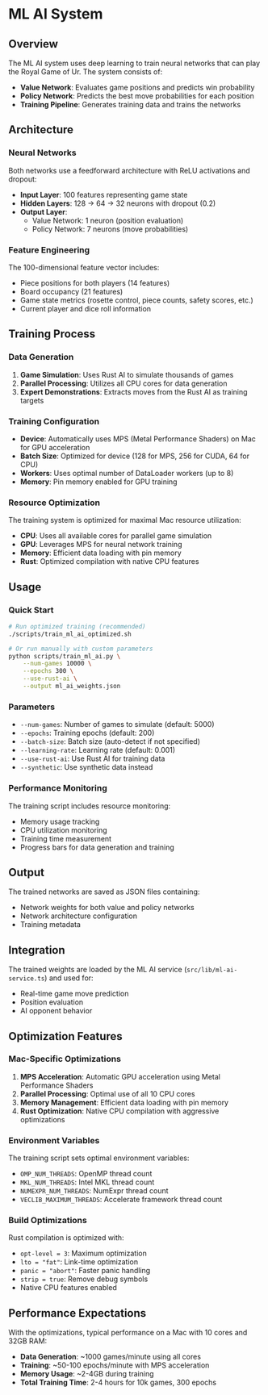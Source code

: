 # ML AI System

## Overview

The ML AI system uses deep learning to train neural networks that can play the Royal Game of Ur. The system consists of:

- **Value Network**: Evaluates game positions and predicts win probability
- **Policy Network**: Predicts the best move probabilities for each position
- **Training Pipeline**: Generates training data and trains the networks

## Architecture

### Neural Networks

Both networks use a feedforward architecture with ReLU activations and dropout:

- **Input Layer**: 100 features representing game state
- **Hidden Layers**: 128 → 64 → 32 neurons with dropout (0.2)
- **Output Layer**:
  - Value Network: 1 neuron (position evaluation)
  - Policy Network: 7 neurons (move probabilities)

### Feature Engineering

The 100-dimensional feature vector includes:

- Piece positions for both players (14 features)
- Board occupancy (21 features)
- Game state metrics (rosette control, piece counts, safety scores, etc.)
- Current player and dice roll information

## Training Process

### Data Generation

1. **Game Simulation**: Uses Rust AI to simulate thousands of games
2. **Parallel Processing**: Utilizes all CPU cores for data generation
3. **Expert Demonstrations**: Extracts moves from the Rust AI as training targets

### Training Configuration

- **Device**: Automatically uses MPS (Metal Performance Shaders) on Mac for GPU acceleration
- **Batch Size**: Optimized for device (128 for MPS, 256 for CUDA, 64 for CPU)
- **Workers**: Uses optimal number of DataLoader workers (up to 8)
- **Memory**: Pin memory enabled for GPU training

### Resource Optimization

The training system is optimized for maximal Mac resource utilization:

- **CPU**: Uses all available cores for parallel game simulation
- **GPU**: Leverages MPS for neural network training
- **Memory**: Efficient data loading with pin memory
- **Rust**: Optimized compilation with native CPU features

## Usage

### Quick Start

```bash
# Run optimized training (recommended)
./scripts/train_ml_ai_optimized.sh

# Or run manually with custom parameters
python scripts/train_ml_ai.py \
    --num-games 10000 \
    --epochs 300 \
    --use-rust-ai \
    --output ml_ai_weights.json
```

### Parameters

- `--num-games`: Number of games to simulate (default: 5000)
- `--epochs`: Training epochs (default: 200)
- `--batch-size`: Batch size (auto-detect if not specified)
- `--learning-rate`: Learning rate (default: 0.001)
- `--use-rust-ai`: Use Rust AI for training data
- `--synthetic`: Use synthetic data instead

### Performance Monitoring

The training script includes resource monitoring:

- Memory usage tracking
- CPU utilization monitoring
- Training time measurement
- Progress bars for data generation and training

## Output

The trained networks are saved as JSON files containing:

- Network weights for both value and policy networks
- Network architecture configuration
- Training metadata

## Integration

The trained weights are loaded by the ML AI service (`src/lib/ml-ai-service.ts`) and used for:

- Real-time game move prediction
- Position evaluation
- AI opponent behavior

## Optimization Features

### Mac-Specific Optimizations

1. **MPS Acceleration**: Automatic GPU acceleration using Metal Performance Shaders
2. **Parallel Processing**: Optimal use of all 10 CPU cores
3. **Memory Management**: Efficient data loading with pin memory
4. **Rust Optimization**: Native CPU compilation with aggressive optimizations

### Environment Variables

The training script sets optimal environment variables:

- `OMP_NUM_THREADS`: OpenMP thread count
- `MKL_NUM_THREADS`: Intel MKL thread count
- `NUMEXPR_NUM_THREADS`: NumExpr thread count
- `VECLIB_MAXIMUM_THREADS`: Accelerate framework thread count

### Build Optimizations

Rust compilation is optimized with:

- `opt-level = 3`: Maximum optimization
- `lto = "fat"`: Link-time optimization
- `panic = "abort"`: Faster panic handling
- `strip = true`: Remove debug symbols
- Native CPU features enabled

## Performance Expectations

With the optimizations, typical performance on a Mac with 10 cores and 32GB RAM:

- **Data Generation**: ~1000 games/minute using all cores
- **Training**: ~50-100 epochs/minute with MPS acceleration
- **Memory Usage**: ~2-4GB during training
- **Total Training Time**: 2-4 hours for 10k games, 300 epochs
